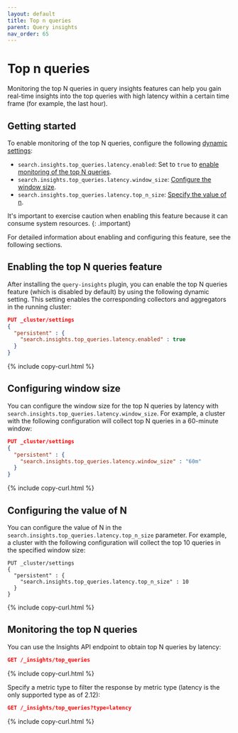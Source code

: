 ```yaml
---
layout: default
title: Top n queries
parent: Query insights
nav_order: 65
---
```


# Top n queries

Monitoring the top N queries in query insights features can help you gain real-time insights into the top queries with high latency within a certain time frame (for example, the last hour). 

## Getting started

To enable monitoring of the top N queries, configure the following [dynamic settings]({{site.url}}{{site.baseurl}}/install-and-configure/configuring-opensearch/index/#dynamic-settings):

- `search.insights.top_queries.latency.enabled`: Set to `true` to [enable monitoring of the top N queries](#enabling-the-top-n-queries-feature).
- `search.insights.top_queries.latency.window_size`: [Configure the window size](#configuring-window-size). 
- `search.insights.top_queries.latency.top_n_size`: [Specify the value of n](#configuring-the-value-of-n).

It's important to exercise caution when enabling this feature because it can consume system resources.
{: .important}


For detailed information about enabling and configuring this feature, see the following sections.

## Enabling the top N queries feature 

After installing the `query-insights` plugin, you can enable the top N queries feature (which is disabled by default) by using the following dynamic setting. This setting enables the corresponding collectors and aggregators in the running cluster:

```json
PUT _cluster/settings
{
  "persistent" : {
    "search.insights.top_queries.latency.enabled" : true
  }
}
```
{% include copy-curl.html %}

## Configuring window size

You can configure the window size for the top N queries by latency with `search.insights.top_queries.latency.window_size`. For example, a cluster with the following configuration will collect top N queries in a 60-minute window:

```json
PUT _cluster/settings
{
  "persistent" : {
    "search.insights.top_queries.latency.window_size" : "60m"
  }
}
```
{% include copy-curl.html %}

## Configuring the value of N 

You can configure the value of N in the `search.insights.top_queries.latency.top_n_size` parameter. For example, a cluster with the following configuration will collect the top 10 queries in the specified window size:

```
PUT _cluster/settings
{
  "persistent" : {
    "search.insights.top_queries.latency.top_n_size" : 10
  }
}
```
{% include copy-curl.html %}

## Monitoring the top N queries 

You can use the Insights API endpoint to obtain top N queries by latency:

```json
GET /_insights/top_queries
```
{% include copy-curl.html %}

Specify a metric type to filter the response by metric type (latency is the only supported type as of 2.12):

```json
GET /_insights/top_queries?type=latency
```
{% include copy-curl.html %}